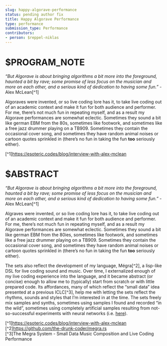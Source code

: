 ```yaml
---
slug: happy-algorave-performance
status: pending author fix
title: Happy Algorave Performance
type: performance
submission_type: Performance
contributors:
- person: $reppel-niklas
---
```


# $PROGRAM_NOTE

*“But Algorave is about bringing algorithms a bit more into the foreground, haunted a bit by rave; some promise of less focus on the musician and more on each other, and a serious kind of dedication to having some fun.”* - Alex McLean[^1]

Algoraves were invented, or so live coding lore has it, to take live coding out of an academic context and make it fun for both audience and performer. For me, there’s not much fun in repeating myself, and as a result my Algorave performances are somewhat eclectic. Sometimes they sound a bit like german EBM from the 80s, sometimes like footwork, and sometimes like a free jazz drummer playing on a TB909. Sometimes they contain the occasional cover song, and sometimes they have random animal noises or cartoon quotes sprinkled in (there’s no fun in taking the fun **too** seriously either).

[^1]https://esoteric.codes/blog/interview-with-alex-mclean

# $ABSTRACT

*“But Algorave is about bringing algorithms a bit more into the foreground, haunted a bit by rave; some promise of less focus on the musician and more on each other, and a serious kind of dedication to having some fun.”* - Alex McLean[^1]

Algraves were invented, or so live coding lore has it, to take live coding out of an academic context and make it fun for both audience and performer. For me, there’s not much fun in repeating myself, and as a result my Algorave performances are somewhat eclectic. Sometimes they sound a bit like german EBM from the 80ies, sometimes like footwork, and sometimes like a free jazz drummer playing on a TB909. Sometimes they contain the occasional cover song, and sometimes they have random animal noises or cartoon quotes sprinkled in (there’s no fun in taking the fun **too** seriously either). 

The sets also reflect the development of my language, Mégra[^2], a lisp-like DSL for live coding sound and music. Over time, I externalized enough of my live coding experience into the language, and it became abstract (or concise) enough to allow me to (typically) start from scratch or with little prepared code. Its affordances, many of which reflect the “small data” idea presented at a previous ICLC[^3], help me with letting the sets reflect the rhythms, sounds and styles that I’m interested in at the time. The sets freely mix samples and synths, sometimes using samples I found and recorded “in the wild”, sometimes using completely artificial samples resulting from not-so-successful experiments with neural networks (i.e. [here](https://soundcloud.com/parkellipsen/ravegan)).

[^1]https://esoteric.codes/blog/interview-with-alex-mclean</br>
[^2]https://github.com/the-drunk-coder/megra.rs</br>
[^3]The Megra System - Small Data Music Composition and Live Coding Performance</br>
